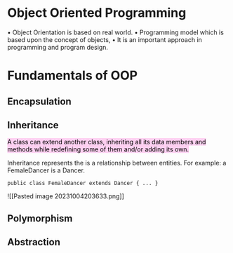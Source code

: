 # Object Oriented Programming

• Object Orientation is based on real world. 
• Programming model which is based upon the concept of objects, 
• It is an important approach in programming and program design.

# Fundamentals of OOP

## Encapsulation
## Inheritance

<mark style="background: #FFB8EBA6;">A class can extend another class, inheriting all its data members and methods while redefining some of them and/or adding its own.</mark>

Inheritance represents the is a relationship between entities.
For example: a FemaleDancer is a Dancer.

```
public class FemaleDancer extends Dancer { ... }
```



![[Pasted image 20231004203633.png]]
## Polymorphism
## Abstraction
